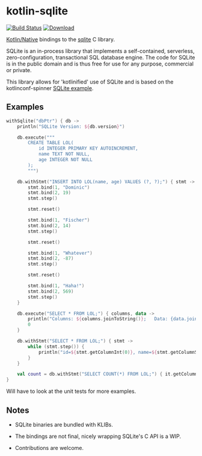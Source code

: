 # kotlin-sqlite

[![Build Status](https://dev.azure.com/dominicfischer7/kotlin-sqlite/_apis/build/status/Dominaezzz.kotlin-sqlite?branchName=master)](https://dev.azure.com/dominicfischer7/kotlin-sqlite/_build/latest?definitionId=3&branchName=master)
[![Download](https://api.bintray.com/packages/dominaezzz/kotlin-native/kotlin-sqlite/images/download.svg)](https://bintray.com/dominaezzz/kotlin-native/kotlin-sqlite/_latestVersion)

[Kotlin/Native](https://github.com/JetBrains/kotlin-native) bindings to the
[sqlite](https://www.sqlite.org) C library.

SQLite is an in-process library that implements a self-contained, serverless, zero-configuration, transactional SQL database engine. The code for SQLite is in the public domain and is thus free for use for any purpose, commercial or private.

This library allows for 'kotlinified' use of SQLite and is based on the kotlinconf-spinner [SQLite example](https://github.com/JetBrains/kotlinconf-spinner/tree/master/kotlin-native/samples/fullstack/sql).

## Examples

```Kotlin
withSqlite("dbPtr") { db ->
    println("SQLite Version: ${db.version}")

    db.execute("""
        CREATE TABLE LOL(
            id INTEGER PRIMARY KEY AUTOINCREMENT,
            name TEXT NOT NULL,
            age INTEGER NOT NULL
        );
        """)

    db.withStmt("INSERT INTO LOL(name, age) VALUES (?, ?);") { stmt ->
        stmt.bind(1, "Dominic")
        stmt.bind(2, 19)
        stmt.step()

        stmt.reset()

        stmt.bind(1, "Fischer")
        stmt.bind(2, 14)
        stmt.step()

        stmt.reset()

        stmt.bind(1, "Whatever")
        stmt.bind(2, -87)
        stmt.step()

        stmt.reset()

        stmt.bind(1, "Haha!")
        stmt.bind(2, 569)
        stmt.step()
    }

    db.execute("SELECT * FROM LOL;") { columns, data ->
        println("Columns: ${columns.joinToString()};   Data: {data.joinToString()}")
        0
    }

    db.withStmt("SELECT * FROM LOL;") { stmt ->
        while (stmt.step()) {
            println("id=${stmt.getColumnInt(0)}, name=${stmt.getColumnString(1)}, age=${stmt.getColumnLong(2)};")
        }
    }

    val count = db.withStmt("SELECT COUNT(*) FROM LOL;") { it.getColumnInt(0) }
}
```

Will have to look at the unit tests for more examples.

## Notes
* SQLite binaries are bundled with KLIBs.

* The bindings are not final, nicely wrapping SQLite's C API is a WIP.

* Contributions are welcome.
